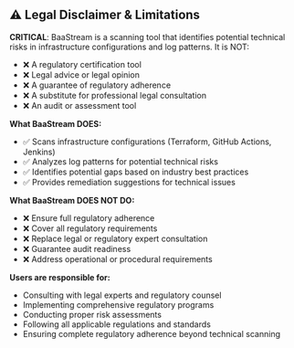 ## ⚠️ Legal Disclaimer & Limitations

**CRITICAL**: BaaStream is a scanning tool that identifies potential technical risks in infrastructure configurations and log patterns. It is NOT:

- ❌ A regulatory certification tool
- ❌ Legal advice or legal opinion
- ❌ A guarantee of regulatory adherence
- ❌ A substitute for professional legal consultation
- ❌ An audit or assessment tool

**What BaaStream DOES:**
- ✅ Scans infrastructure configurations (Terraform, GitHub Actions, Jenkins)
- ✅ Analyzes log patterns for potential technical risks
- ✅ Identifies potential gaps based on industry best practices
- ✅ Provides remediation suggestions for technical issues

**What BaaStream DOES NOT DO:**
- ❌ Ensure full regulatory adherence
- ❌ Cover all regulatory requirements
- ❌ Replace legal or regulatory expert consultation
- ❌ Guarantee audit readiness
- ❌ Address operational or procedural requirements

**Users are responsible for:**
- Consulting with legal experts and regulatory counsel
- Implementing comprehensive regulatory programs
- Conducting proper risk assessments
- Following all applicable regulations and standards
- Ensuring complete regulatory adherence beyond technical scanning